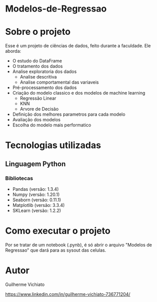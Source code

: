 # Modelos-de-Regressao

# Sobre o projeto

Esse é um projeto de ciências de dados, feito durante a faculdade. Ele aborda:
- O estudo do DataFrame
- O tratamento dos dados
- Analise exploratoria dos dados 
  - Analise descritiva 
  - Analise comportamental das variaveis
- Pré-processamento dos dados
- Criação do modelo classico e dos modelos de machine learning
  - Regressão Linear
  - KNN 
  - Arvore de Decisão
- Definição dos melhores parametros para cada modelo 
- Avaliação dos modelos
- Escolha do modelo mais performatico

# Tecnologias utilizadas
## Linguagem Python
### Bibliotecas
- Pandas (versão: 1.3.4)
- Numpy (versão: 1.20.1)
- Seaborn (versão: 0.11.1)
- Matplotlib (versão: 3.3.4)
- SKLearn (versão: 1.2.2)

# Como executar o projeto

Por se tratar de um notebook (.pynb), é só abrir o arquivo "Modelos de Regressao" que dará para as sysout das celulas.

# Autor

Guilherme Vichiato

https://www.linkedin.com/in/guilherme-vichiato-736771204/


